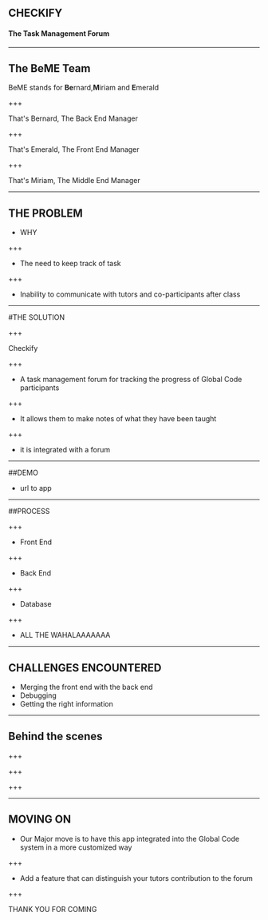  

## CHECKIFY
#### The Task Management Forum


---

## The BeME Team

 BeME stands for **Be**rnard,**M**iriam and **E**merald

+++

That's Bernard, The Back End Manager

+++

That's Emerald, The Front End Manager

+++

 That's Miriam, The Middle End Manager




---
 
 

## THE PROBLEM


- WHY

+++

- The need to keep track of task

+++

- Inability to communicate with tutors and co-participants after class 



---
 

#THE SOLUTION


+++

<span class="primary">Checkify</span> 

+++

- A task management forum for tracking the progress of Global Code participants 

+++

- It allows them to make notes of what they have been taught

+++
- it is integrated with a forum



---

##DEMO


- url to app


---


 

##PROCESS
 
+++

- Front End

+++

- Back End

+++

- Database


+++

- ALL THE WAHALAAAAAAA
---


 

## CHALLENGES ENCOUNTERED

- Merging the front end with the back end
- Debugging
- Getting the right information 


---
## Behind the scenes
 

+++

+++

+++

---

## MOVING ON

- Our Major move is to have this app integrated into the Global Code system in a more customized way

+++

- Add a feature that can distinguish your tutors contribution to the forum



+++

THANK YOU FOR COMING



